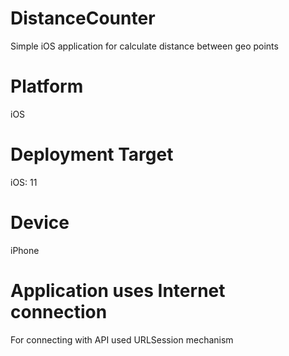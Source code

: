# DistanceCounter
Simple iOS application for calculate distance between geo points
# Platform
iOS
# Deployment Target
iOS: 11
# Device
iPhone
# Application uses Internet connection
For connecting with API used URLSession mechanism
